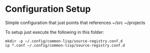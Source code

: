 # Configuration Setup

Simple configuration that just points that references ~/src ~/projects

To setup just execute the following in this folder:

```
mkdir -p ~/.config/common-lisp/source-registry.conf.d
cp *.conf ~/.config/common-lisp/source-registry.conf.d
```